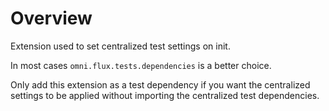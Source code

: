 # Overview

Extension used to set centralized test settings on init.

In most cases `omni.flux.tests.dependencies` is a better choice.

Only add this extension as a test dependency if you want the centralized settings to be applied without importing the
centralized test dependencies.
